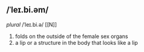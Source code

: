 ## /ˈleɪ.bi.əm/
*plural* /ˈleɪ.bi.ə/
[[N]]
1. folds on the outside of the female sex organs
2. a lip or a structure in the body that looks like a lip
